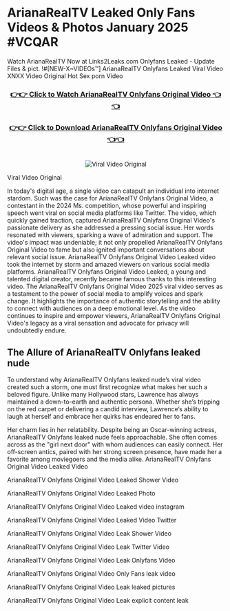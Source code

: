 # ArianaRealTV Leaked Only Fans Videos & Photos January 2025 #VCQAR

Watch ArianaRealTV Now at Links2Leaks.com Onlyfans Leaked - Update Files & pict. !#[NEW-X~VIDEOs™] ArianaRealTV Onlyfans Leaked Viral Video XNXX Video Original Hot Sex porn Video
<br>
<div align="center">
<h3><a href="https://links2leaks.com/arianarealtv" rel="nofollow">👉👉 Click to Watch ArianaRealTV Onlyfans Original Video 👈👈</a></h3>
<h3><a href="https://links2leaks.com/arianarealtv" rel="nofollow">👉👉 Click to Download ArianaRealTV Onlyfans Original Video 👈👈</a></h3>
<br>
<a href="https://links2leaks.com/arianarealtv" rel="nofollow"><img src="https://i.ibb.co/Gkj2r4b/banner.png" alt="Viral Video Original" style="max-width: 100%; display: inline-block;" data-target="animated-image.originalImage"></a>
</div>

Viral Video Original

In today's digital age, a single video can catapult an individual into internet stardom. Such was the case for ArianaRealTV Onlyfans Original Video, a contestant in the 2024 Ms. competition, whose powerful and inspiring speech went viral on social media platforms like Twitter.
The video, which quickly gained traction, captured ArianaRealTV Onlyfans Original Video's passionate delivery as she addressed a pressing social issue. Her words resonated with viewers, sparking a wave of admiration and support. The video's impact was undeniable; it not only propelled ArianaRealTV Onlyfans Original Video to fame but also ignited important conversations about relevant social issue.
ArianaRealTV Onlyfans Original Video Leaked video took the internet by storm and amazed viewers on various social media platforms. ArianaRealTV Onlyfans Original Video Leaked, a young and talented digital creator, recently became famous thanks to this interesting video.
The ArianaRealTV Onlyfans Original Video 2025 viral video serves as a testament to the power of social media to amplify voices and spark change. It highlights the importance of authentic storytelling and the ability to connect with audiences on a deep emotional level. As the video continues to inspire and empower viewers, ArianaRealTV Onlyfans Original Video's legacy as a viral sensation and advocate for privacy will undoubtedly endure.

<h2>The Allure of ArianaRealTV Onlyfans leaked nude</h2>


To understand why ArianaRealTV Onlyfans leaked nude’s viral video created such a storm, one must first recognize what makes her such a beloved figure. Unlike many Hollywood stars, Lawrence has always maintained a down-to-earth and authentic persona. Whether she’s tripping on the red carpet or delivering a candid interview, Lawrence’s ability to laugh at herself and embrace her quirks has endeared her to fans.

Her charm lies in her relatability. Despite being an Oscar-winning actress, ArianaRealTV Onlyfans leaked nude feels approachable. She often comes across as the "girl next door" with whom audiences can easily connect. Her off-screen antics, paired with her strong screen presence, have made her a favorite among moviegoers and the media alike.
ArianaRealTV Onlyfans Original Video Leaked Video

ArianaRealTV Onlyfans Original Video Leaked Shower Video

ArianaRealTV Onlyfans Original Video Leaked Photo

ArianaRealTV Onlyfans Original Video Leaked video instagram

ArianaRealTV Onlyfans Original Video Leaked Video Twitter

ArianaRealTV Onlyfans Original Video Leak Shower Video

ArianaRealTV Onlyfans Original Video Leak Twitter Video

ArianaRealTV Onlyfans Original Video Leak Onlyfans Video

ArianaRealTV Onlyfans Original Video Only Fans leak video

ArianaRealTV Onlyfans Original Video Leak leaked pictures

ArianaRealTV Onlyfans Original Video Leak explicit content leak